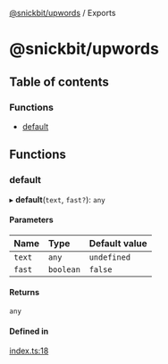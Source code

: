 [@snickbit/upwords](README.md) / Exports

# @snickbit/upwords

## Table of contents

### Functions

- [default](modules.md#default)

## Functions

### default

▸ **default**(`text`, `fast?`): `any`

#### Parameters

| Name | Type | Default value |
| :------ | :------ | :------ |
| `text` | `any` | `undefined` |
| `fast` | `boolean` | `false` |

#### Returns

`any`

#### Defined in

[index.ts:18](https://github.com/snickbit/snickbit.js/blob/69108f1/packages/upwords/src/index.ts#L18)
